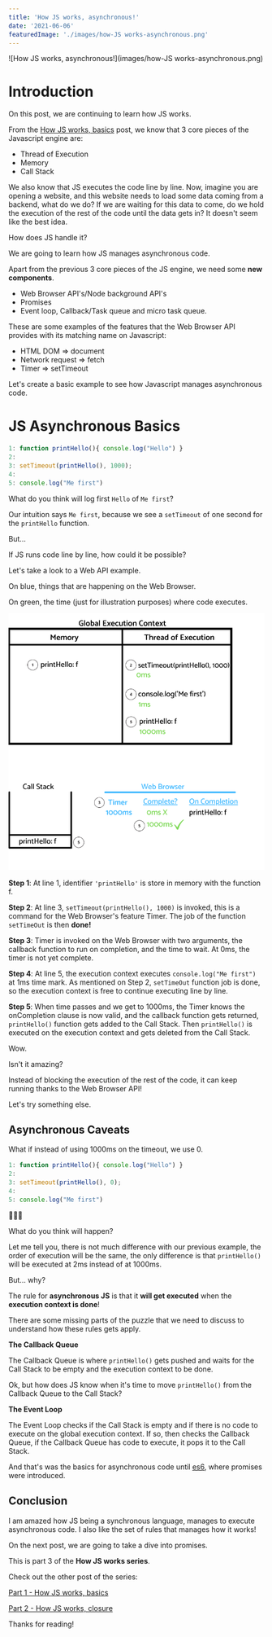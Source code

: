 ```yaml
---
title: 'How JS works, asynchronous!'
date: '2021-06-06'
featuredImage: './images/how-JS works-asynchronous.png'
---
```


![How JS works, asynchronous!](images/how-JS works-asynchronous.png)

# Introduction

On this post, we are continuing to learn how JS works. 

From the [How JS works, basics](https://danielgg.com/how-javascript-works-basically//)
post, we know that 3 core pieces of the Javascript engine are:

-   Thread of Execution
-   Memory
-   Call Stack

We also know that JS executes the code line by line.
Now, imagine you are opening a website, and this website needs to load some data coming from a backend, what do we do?
If we are waiting for this data to come, do we hold the execution of the rest of the code until the data gets in?
It doesn't seem like the best idea.

How does JS handle it?

We are going to learn how JS manages asynchronous code.

Apart from the previous 3 core pieces of the JS engine, we need some <b>new components</b>.
- Web Browser API's/Node background API's
- Promises
- Event loop, Callback/Task queue and micro task queue.

These are some examples of the features that the Web Browser API provides with its matching name on Javascript:

- HTML DOM => document
- Network request => fetch
- Timer => setTimeout

Let's create a basic example to see how Javascript manages asynchronous code.

# JS Asynchronous Basics

```javascript
1: function printHello(){ console.log("Hello") }
2:
3: setTimeout(printHello(), 1000);
4:
5: console.log("Me first")
```

What do you think will log first `Hello` of `Me first`?

Our intuition says `Me first`, because we see a `setTimeout` of one second for the `printHello` function.

But...

If JS runs code line by line, how could it be possible?

Let's take a look to a Web API example.

On blue, things that are happening on the Web Browser.

On green, the time (just for illustration purposes) where code executes.


![JS Asynchronous.png!](images/how-Javascript-handles-Asynchronous-Code.png)
 
<b>Step 1</b>: At line 1, identifier `'printHello'` is store in memory with the function f.

<b>Step 2</b>: At line 3, `setTimeout(printHello(), 1000)` is invoked, this is a command for the Web Browser's feature Timer. The job of the function `setTimeOut` is then <b>done!</b>

<b>Step 3</b>: Timer is invoked on the Web Browser with two arguments, the callback function to run on completion, and the time to wait. At 0ms, the timer is not yet complete.

<b>Step 4</b>: At line 5, the execution context executes `console.log("Me first")` at 1ms time mark. As mentioned on Step 2, `setTimeOut` function job is done, so the execution context is free to continue executing line by line.

<b>Step 5</b>: When time passes and we get to 1000ms, the Timer knows the onCompletion clause is now valid, and the callback function gets returned, `printHello()` function gets added to the Call Stack.
Then `printHello()` is executed on the execution context and gets deleted from the Call Stack.

Wow.

Isn't it amazing?

Instead of blocking the execution of the rest of the code, it can keep running thanks to the Web Browser API!

Let's try something else.

## Asynchronous Caveats

What if instead of using 1000ms on the timeout, we use 0.

```javascript
1: function printHello(){ console.log("Hello") }
2:
3: setTimeout(printHello(), 0);
4:
5: console.log("Me first")
```

🤯🤯🤯

What do you think will happen?

Let me tell you, there is not much difference with our previous example, the order of execution will be the same, the only difference is that `printHello()` will be executed at 2ms instead of at 1000ms.

But... why?

The rule for <b>asynchronous JS</b> is that it <b>will get executed</b> when the <b>execution context is done</b>!

There are some missing parts of the puzzle that we need to discuss to understand how these rules gets apply.

<b>The Callback Queue</b>

The Callback Queue is where `printHello()` gets pushed and waits for the Call Stack to be empty and the execution context to be done.

Ok, but how does JS know when it's time to move `printHello()` from the Callback Queue to the Call Stack?

<b>The Event Loop</b>

The Event Loop checks if the Call Stack is empty and if there is no code to execute on the global execution context. If so, then checks the Callback Queue, if the Callback Queue has code to execute, it pops it to the Call Stack.

And that's was the basics for asynchronous code until [es6](https://www.w3schools.com/js/js_es6.asp), where promises were introduced.

## Conclusion

I am amazed how JS being a synchronous language, manages to execute asynchronous code.
I also like the set of rules that manages how it works!

On the next post, we are going to take a dive into promises.

This is part 3 of the <b>How JS works series</b>.

Check out the other post of the series:

[Part 1 - How JS works, basics](https://danielgg.com/how-javascript-works-basically//)

[Part 2 - How JS works, closure](https://danielgg.com/how-javascript-works-closure/)

Thanks for reading!
